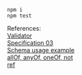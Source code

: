```
npm i
npm test
```

References:   
[Validator](https://github.com/tdegrunt/jsonschema)   
[Specification 03](https://tools.ietf.org/html/draft-zyp-json-schema-03)   
[Schema usage example](http://json-schema.org/example1.html)   
[allOf, anyOf, oneOf, not](https://spacetelescope.github.io/understanding-json-schema/reference/combining.html)   
[ref](https://spacetelescope.github.io/understanding-json-schema/structuring.html)
